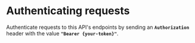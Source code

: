 # Authenticating requests

Authenticate requests to this API's endpoints by sending an **`Authorization`** header with the value **`"Bearer {your-token}"`**.


